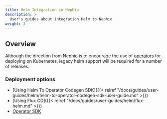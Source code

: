 ```yaml
---
title: Helm Integration in Nephio
description: >
  User's guides about integration Helm to Nephio
weight: 3
---
```


## Overview

Although the direction from Nephio is to encourage the use of 
[operators](https://kubernetes.io/docs/concepts/extend-kubernetes/operator/) 
for deploying on Kubernetes, legacy helm support will be required for a number of releases.

### Deployment options

* [Using Helm To Operator Codegen SDK]({{< relref "/docs/guides/user-guides/helm/helm-to-operator-codegen-sdk-user-guide.md" >}})
* [Using Flux CD]({{< relref "/docs/guides/user-guides/helm/flux-helm.md" >}})
* [Operator SDK](https://sdk.operatorframework.io/docs/building-operators/helm/)

